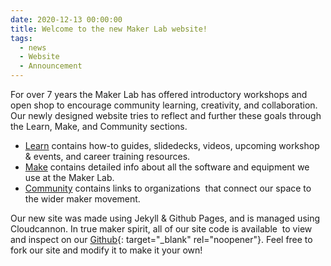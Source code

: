 ```yaml
---
date: 2020-12-13 00:00:00
title: Welcome to the new Maker Lab website!
tags:
  - news
  - Website
  - Announcement
---
```


For over 7 years the Maker Lab has offered introductory workshops and open shop to encourage community learning, creativity, and collaboration. Our newly designed website tries to reflect and further these goals through the Learn, Make, and Community sections.

* [Learn](/learn) contains how-to guides, slidedecks, videos, upcoming workshop & events, and career training resources.
* [Make](/make) contains detailed info about all the software and equipment we use at the Maker Lab.
* [Community](/community) contains links to organizations&nbsp; that connect our space to the wider maker movement.

Our new site was made using Jekyll & Github Pages, and is managed using Cloudcannon. In true maker spirit, all of our site code is available&nbsp; to view and inspect on our [Github](http://github.com/cplmakerlab){: target="_blank" rel="noopener"}. Feel free to fork our site and modify it to make it your own\!

&nbsp;

&nbsp;

&nbsp;

&nbsp;

&nbsp;

&nbsp;

&nbsp;
